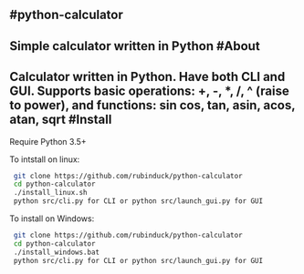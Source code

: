  #python-calculator
------------------
Simple calculator written in Python
 #About
------
Calculator written in Python. Have both CLI and GUI.
Supports basic operations: +, -, *, /, ^ (raise to power), and functions: sin cos, tan, asin, acos, atan, sqrt
 #Install
--------
Require Python 3.5+

To intstall on linux:
```sh
 git clone https://github.com/rubinduck/python-calculator
 cd python-calculator
 ./install_linux.sh
 python src/cli.py for CLI or python src/launch_gui.py for GUI
```
 
To install on Windows:
```sh
 git clone https://github.com/rubinduck/python-calculator
 cd python-calculator
 ./install_windows.bat
 python src/cli.py for CLI or python src/launch_gui.py for GUI
```

